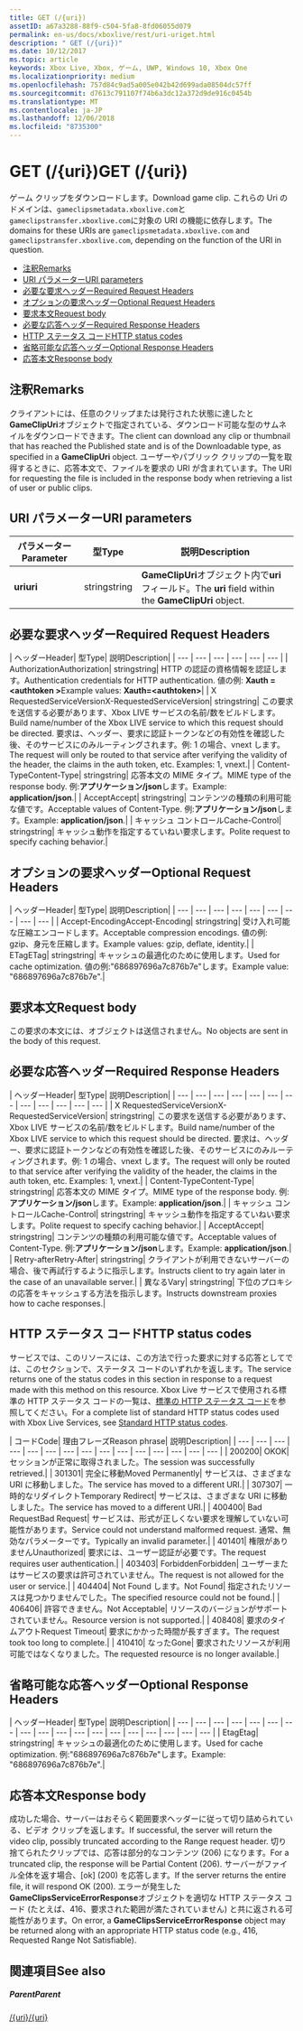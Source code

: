 ```yaml
---
title: GET (/{uri})
assetID: a67a3288-88f9-c504-5fa8-8fd06055d079
permalink: en-us/docs/xboxlive/rest/uri-uriget.html
description: " GET (/{uri})"
ms.date: 10/12/2017
ms.topic: article
keywords: Xbox Live, Xbox, ゲーム, UWP, Windows 10, Xbox One
ms.localizationpriority: medium
ms.openlocfilehash: 757d84c9ad5a005e042b42d699ada08504dc57ff
ms.sourcegitcommit: d7613c791107f74b6a3dc12a372d9de916c0454b
ms.translationtype: MT
ms.contentlocale: ja-JP
ms.lasthandoff: 12/06/2018
ms.locfileid: "8735300"
---
```

# <a name="get-uri"></a><span data-ttu-id="599f2-104">GET (/{uri})</span><span class="sxs-lookup"><span data-stu-id="599f2-104">GET (/{uri})</span></span>
<span data-ttu-id="599f2-105">ゲーム クリップをダウンロードします。</span><span class="sxs-lookup"><span data-stu-id="599f2-105">Download game clip.</span></span> <span data-ttu-id="599f2-106">これらの Uri のドメインは、`gameclipsmetadata.xboxlive.com`と`gameclipstransfer.xboxlive.com`に対象の URI の機能に依存します。</span><span class="sxs-lookup"><span data-stu-id="599f2-106">The domains for these URIs are `gameclipsmetadata.xboxlive.com` and `gameclipstransfer.xboxlive.com`, depending on the function of the URI in question.</span></span>
 
  * [<span data-ttu-id="599f2-107">注釈</span><span class="sxs-lookup"><span data-stu-id="599f2-107">Remarks</span></span>](#ID4EX)
  * [<span data-ttu-id="599f2-108">URI パラメーター</span><span class="sxs-lookup"><span data-stu-id="599f2-108">URI parameters</span></span>](#ID4EDB)
  * [<span data-ttu-id="599f2-109">必要な要求ヘッダー</span><span class="sxs-lookup"><span data-stu-id="599f2-109">Required Request Headers</span></span>](#ID4EEC)
  * [<span data-ttu-id="599f2-110">オプションの要求ヘッダー</span><span class="sxs-lookup"><span data-stu-id="599f2-110">Optional Request Headers</span></span>](#ID4EQE)
  * [<span data-ttu-id="599f2-111">要求本文</span><span class="sxs-lookup"><span data-stu-id="599f2-111">Request body</span></span>](#ID4EZF)
  * [<span data-ttu-id="599f2-112">必要な応答ヘッダー</span><span class="sxs-lookup"><span data-stu-id="599f2-112">Required Response Headers</span></span>](#ID4EEG)
  * [<span data-ttu-id="599f2-113">HTTP ステータス コード</span><span class="sxs-lookup"><span data-stu-id="599f2-113">HTTP status codes</span></span>](#ID4EYAAC)
  * [<span data-ttu-id="599f2-114">省略可能な応答ヘッダー</span><span class="sxs-lookup"><span data-stu-id="599f2-114">Optional Response Headers</span></span>](#ID4EOFAC)
  * [<span data-ttu-id="599f2-115">応答本文</span><span class="sxs-lookup"><span data-stu-id="599f2-115">Response body</span></span>](#ID4EOGAC)
 
<a id="ID4EX"></a>

 
## <a name="remarks"></a><span data-ttu-id="599f2-116">注釈</span><span class="sxs-lookup"><span data-stu-id="599f2-116">Remarks</span></span>
 
<span data-ttu-id="599f2-117">クライアントには、任意のクリップまたは発行された状態に達したと**GameClipUri**オブジェクトで指定されている、ダウンロード可能な型のサムネイルをダウンロードできます。</span><span class="sxs-lookup"><span data-stu-id="599f2-117">The client can download any clip or thumbnail that has reached the Published state and is of the Downloadable type, as specified in a **GameClipUri** object.</span></span> <span data-ttu-id="599f2-118">ユーザーやパブリック クリップの一覧を取得するときに、応答本文で、ファイルを要求の URI が含まれています。</span><span class="sxs-lookup"><span data-stu-id="599f2-118">The URI for requesting the file is included in the response body when retrieving a list of user or public clips.</span></span>
  
<a id="ID4EDB"></a>

 
## <a name="uri-parameters"></a><span data-ttu-id="599f2-119">URI パラメーター</span><span class="sxs-lookup"><span data-stu-id="599f2-119">URI parameters</span></span>
 
| <span data-ttu-id="599f2-120">パラメーター</span><span class="sxs-lookup"><span data-stu-id="599f2-120">Parameter</span></span>| <span data-ttu-id="599f2-121">型</span><span class="sxs-lookup"><span data-stu-id="599f2-121">Type</span></span>| <span data-ttu-id="599f2-122">説明</span><span class="sxs-lookup"><span data-stu-id="599f2-122">Description</span></span>| 
| --- | --- | --- | 
| <b><span data-ttu-id="599f2-123">uri</span><span class="sxs-lookup"><span data-stu-id="599f2-123">uri</span></span></b>| <span data-ttu-id="599f2-124">string</span><span class="sxs-lookup"><span data-stu-id="599f2-124">string</span></span>| <span data-ttu-id="599f2-125"><b>GameClipUri</b>オブジェクト内で<b>uri</b>フィールド。</span><span class="sxs-lookup"><span data-stu-id="599f2-125">The <b>uri</b> field within the <b>GameClipUri</b> object.</span></span>| 
  
<a id="ID4EEC"></a>

 
## <a name="required-request-headers"></a><span data-ttu-id="599f2-126">必要な要求ヘッダー</span><span class="sxs-lookup"><span data-stu-id="599f2-126">Required Request Headers</span></span>
 
| <span data-ttu-id="599f2-127">ヘッダー</span><span class="sxs-lookup"><span data-stu-id="599f2-127">Header</span></span>| <span data-ttu-id="599f2-128">型</span><span class="sxs-lookup"><span data-stu-id="599f2-128">Type</span></span>| <span data-ttu-id="599f2-129">説明</span><span class="sxs-lookup"><span data-stu-id="599f2-129">Description</span></span>| 
| --- | --- | --- | --- | --- | --- | 
| <span data-ttu-id="599f2-130">Authorization</span><span class="sxs-lookup"><span data-stu-id="599f2-130">Authorization</span></span>| <span data-ttu-id="599f2-131">string</span><span class="sxs-lookup"><span data-stu-id="599f2-131">string</span></span>| <span data-ttu-id="599f2-132">HTTP の認証の資格情報を認証します。</span><span class="sxs-lookup"><span data-stu-id="599f2-132">Authentication credentials for HTTP authentication.</span></span> <span data-ttu-id="599f2-133">値の例: <b>Xauth =&lt;authtoken ></b></span><span class="sxs-lookup"><span data-stu-id="599f2-133">Example values: <b>Xauth=&lt;authtoken></b></span></span>| 
| <span data-ttu-id="599f2-134">X RequestedServiceVersion</span><span class="sxs-lookup"><span data-stu-id="599f2-134">X-RequestedServiceVersion</span></span>| <span data-ttu-id="599f2-135">string</span><span class="sxs-lookup"><span data-stu-id="599f2-135">string</span></span>| <span data-ttu-id="599f2-136">この要求を送信する必要があります、Xbox LIVE サービスの名前/数をビルドします。</span><span class="sxs-lookup"><span data-stu-id="599f2-136">Build name/number of the Xbox LIVE service to which this request should be directed.</span></span> <span data-ttu-id="599f2-137">要求は、ヘッダー、要求に認証トークンなどの有効性を確認した後、そのサービスにのみルーティングされます。例: 1 の場合、vnext します。</span><span class="sxs-lookup"><span data-stu-id="599f2-137">The request will only be routed to that service after verifying the validity of the header, the claims in the auth token, etc. Examples: 1, vnext.</span></span>| 
| <span data-ttu-id="599f2-138">Content-Type</span><span class="sxs-lookup"><span data-stu-id="599f2-138">Content-Type</span></span>| <span data-ttu-id="599f2-139">string</span><span class="sxs-lookup"><span data-stu-id="599f2-139">string</span></span>| <span data-ttu-id="599f2-140">応答本文の MIME タイプ。</span><span class="sxs-lookup"><span data-stu-id="599f2-140">MIME type of the response body.</span></span> <span data-ttu-id="599f2-141">例:<b>アプリケーション/json</b>します。</span><span class="sxs-lookup"><span data-stu-id="599f2-141">Example: <b>application/json</b>.</span></span>| 
| <span data-ttu-id="599f2-142">Accept</span><span class="sxs-lookup"><span data-stu-id="599f2-142">Accept</span></span>| <span data-ttu-id="599f2-143">string</span><span class="sxs-lookup"><span data-stu-id="599f2-143">string</span></span>| <span data-ttu-id="599f2-144">コンテンツの種類の利用可能な値です。</span><span class="sxs-lookup"><span data-stu-id="599f2-144">Acceptable values of Content-Type.</span></span> <span data-ttu-id="599f2-145">例:<b>アプリケーション/json</b>します。</span><span class="sxs-lookup"><span data-stu-id="599f2-145">Example: <b>application/json</b>.</span></span>| 
| <span data-ttu-id="599f2-146">キャッシュ コントロール</span><span class="sxs-lookup"><span data-stu-id="599f2-146">Cache-Control</span></span>| <span data-ttu-id="599f2-147">string</span><span class="sxs-lookup"><span data-stu-id="599f2-147">string</span></span>| <span data-ttu-id="599f2-148">キャッシュ動作を指定するていねい要求します。</span><span class="sxs-lookup"><span data-stu-id="599f2-148">Polite request to specify caching behavior.</span></span>| 
  
<a id="ID4EQE"></a>

 
## <a name="optional-request-headers"></a><span data-ttu-id="599f2-149">オプションの要求ヘッダー</span><span class="sxs-lookup"><span data-stu-id="599f2-149">Optional Request Headers</span></span>
 
| <span data-ttu-id="599f2-150">ヘッダー</span><span class="sxs-lookup"><span data-stu-id="599f2-150">Header</span></span>| <span data-ttu-id="599f2-151">型</span><span class="sxs-lookup"><span data-stu-id="599f2-151">Type</span></span>| <span data-ttu-id="599f2-152">説明</span><span class="sxs-lookup"><span data-stu-id="599f2-152">Description</span></span>| 
| --- | --- | --- | --- | --- | --- | --- | --- | --- | 
| <span data-ttu-id="599f2-153">Accept-Encoding</span><span class="sxs-lookup"><span data-stu-id="599f2-153">Accept-Encoding</span></span>| <span data-ttu-id="599f2-154">string</span><span class="sxs-lookup"><span data-stu-id="599f2-154">string</span></span>| <span data-ttu-id="599f2-155">受け入れ可能な圧縮エンコードします。</span><span class="sxs-lookup"><span data-stu-id="599f2-155">Acceptable compression encodings.</span></span> <span data-ttu-id="599f2-156">値の例: gzip、身元を圧縮します。</span><span class="sxs-lookup"><span data-stu-id="599f2-156">Example values: gzip, deflate, identity.</span></span>| 
| <span data-ttu-id="599f2-157">ETag</span><span class="sxs-lookup"><span data-stu-id="599f2-157">ETag</span></span>| <span data-ttu-id="599f2-158">string</span><span class="sxs-lookup"><span data-stu-id="599f2-158">string</span></span>| <span data-ttu-id="599f2-159">キャッシュの最適化のために使用します。</span><span class="sxs-lookup"><span data-stu-id="599f2-159">Used for cache optimization.</span></span> <span data-ttu-id="599f2-160">値の例:"686897696a7c876b7e"します。</span><span class="sxs-lookup"><span data-stu-id="599f2-160">Example value: "686897696a7c876b7e".</span></span>| 
  
<a id="ID4EZF"></a>

 
## <a name="request-body"></a><span data-ttu-id="599f2-161">要求本文</span><span class="sxs-lookup"><span data-stu-id="599f2-161">Request body</span></span>
 
<span data-ttu-id="599f2-162">この要求の本文には、オブジェクトは送信されません。</span><span class="sxs-lookup"><span data-stu-id="599f2-162">No objects are sent in the body of this request.</span></span>
  
<a id="ID4EEG"></a>

 
## <a name="required-response-headers"></a><span data-ttu-id="599f2-163">必要な応答ヘッダー</span><span class="sxs-lookup"><span data-stu-id="599f2-163">Required Response Headers</span></span>
 
| <span data-ttu-id="599f2-164">ヘッダー</span><span class="sxs-lookup"><span data-stu-id="599f2-164">Header</span></span>| <span data-ttu-id="599f2-165">型</span><span class="sxs-lookup"><span data-stu-id="599f2-165">Type</span></span>| <span data-ttu-id="599f2-166">説明</span><span class="sxs-lookup"><span data-stu-id="599f2-166">Description</span></span>| 
| --- | --- | --- | --- | --- | --- | --- | --- | --- | --- | --- | --- | 
| <span data-ttu-id="599f2-167">X RequestedServiceVersion</span><span class="sxs-lookup"><span data-stu-id="599f2-167">X-RequestedServiceVersion</span></span>| <span data-ttu-id="599f2-168">string</span><span class="sxs-lookup"><span data-stu-id="599f2-168">string</span></span>| <span data-ttu-id="599f2-169">この要求を送信する必要があります、Xbox LIVE サービスの名前/数をビルドします。</span><span class="sxs-lookup"><span data-stu-id="599f2-169">Build name/number of the Xbox LIVE service to which this request should be directed.</span></span> <span data-ttu-id="599f2-170">要求は、ヘッダー、要求に認証トークンなどの有効性を確認した後、そのサービスにのみルーティングされます。例: 1 の場合、vnext します。</span><span class="sxs-lookup"><span data-stu-id="599f2-170">The request will only be routed to that service after verifying the validity of the header, the claims in the auth token, etc. Examples: 1, vnext.</span></span>| 
| <span data-ttu-id="599f2-171">Content-Type</span><span class="sxs-lookup"><span data-stu-id="599f2-171">Content-Type</span></span>| <span data-ttu-id="599f2-172">string</span><span class="sxs-lookup"><span data-stu-id="599f2-172">string</span></span>| <span data-ttu-id="599f2-173">応答本文の MIME タイプ。</span><span class="sxs-lookup"><span data-stu-id="599f2-173">MIME type of the response body.</span></span> <span data-ttu-id="599f2-174">例:<b>アプリケーション/json</b>します。</span><span class="sxs-lookup"><span data-stu-id="599f2-174">Example: <b>application/json</b>.</span></span>| 
| <span data-ttu-id="599f2-175">キャッシュ コントロール</span><span class="sxs-lookup"><span data-stu-id="599f2-175">Cache-Control</span></span>| <span data-ttu-id="599f2-176">string</span><span class="sxs-lookup"><span data-stu-id="599f2-176">string</span></span>| <span data-ttu-id="599f2-177">キャッシュ動作を指定するていねい要求します。</span><span class="sxs-lookup"><span data-stu-id="599f2-177">Polite request to specify caching behavior.</span></span>| 
| <span data-ttu-id="599f2-178">Accept</span><span class="sxs-lookup"><span data-stu-id="599f2-178">Accept</span></span>| <span data-ttu-id="599f2-179">string</span><span class="sxs-lookup"><span data-stu-id="599f2-179">string</span></span>| <span data-ttu-id="599f2-180">コンテンツの種類の利用可能な値です。</span><span class="sxs-lookup"><span data-stu-id="599f2-180">Acceptable values of Content-Type.</span></span> <span data-ttu-id="599f2-181">例:<b>アプリケーション/json</b>します。</span><span class="sxs-lookup"><span data-stu-id="599f2-181">Example: <b>application/json</b>.</span></span>| 
| <span data-ttu-id="599f2-182">Retry-after</span><span class="sxs-lookup"><span data-stu-id="599f2-182">Retry-After</span></span>| <span data-ttu-id="599f2-183">string</span><span class="sxs-lookup"><span data-stu-id="599f2-183">string</span></span>| <span data-ttu-id="599f2-184">クライアントが利用できないサーバーの場合、後で再試行するように指示します。</span><span class="sxs-lookup"><span data-stu-id="599f2-184">Instructs client to try again later in the case of an unavailable server.</span></span>| 
| <span data-ttu-id="599f2-185">異なる</span><span class="sxs-lookup"><span data-stu-id="599f2-185">Vary</span></span>| <span data-ttu-id="599f2-186">string</span><span class="sxs-lookup"><span data-stu-id="599f2-186">string</span></span>| <span data-ttu-id="599f2-187">下位のプロキシの応答をキャッシュする方法を指示します。</span><span class="sxs-lookup"><span data-stu-id="599f2-187">Instructs downstream proxies how to cache responses.</span></span>| 
  
<a id="ID4EYAAC"></a>

 
## <a name="http-status-codes"></a><span data-ttu-id="599f2-188">HTTP ステータス コード</span><span class="sxs-lookup"><span data-stu-id="599f2-188">HTTP status codes</span></span>
 
<span data-ttu-id="599f2-189">サービスでは、このリソースには、この方法で行った要求に対する応答としてでは、このセクションで、ステータス コードのいずれかを返します。</span><span class="sxs-lookup"><span data-stu-id="599f2-189">The service returns one of the status codes in this section in response to a request made with this method on this resource.</span></span> <span data-ttu-id="599f2-190">Xbox Live サービスで使用される標準の HTTP ステータス コードの一覧は、[標準の HTTP ステータス コード](../../additional/httpstatuscodes.md)を参照してください。</span><span class="sxs-lookup"><span data-stu-id="599f2-190">For a complete list of standard HTTP status codes used with Xbox Live Services, see [Standard HTTP status codes](../../additional/httpstatuscodes.md).</span></span>
 
| <span data-ttu-id="599f2-191">コード</span><span class="sxs-lookup"><span data-stu-id="599f2-191">Code</span></span>| <span data-ttu-id="599f2-192">理由フレーズ</span><span class="sxs-lookup"><span data-stu-id="599f2-192">Reason phrase</span></span>| <span data-ttu-id="599f2-193">説明</span><span class="sxs-lookup"><span data-stu-id="599f2-193">Description</span></span>| 
| --- | --- | --- | --- | --- | --- | --- | --- | --- | --- | --- | --- | --- | --- | --- | 
| <span data-ttu-id="599f2-194">200</span><span class="sxs-lookup"><span data-stu-id="599f2-194">200</span></span>| <span data-ttu-id="599f2-195">OK</span><span class="sxs-lookup"><span data-stu-id="599f2-195">OK</span></span>| <span data-ttu-id="599f2-196">セッションが正常に取得されました。</span><span class="sxs-lookup"><span data-stu-id="599f2-196">The session was successfully retrieved.</span></span>| 
| <span data-ttu-id="599f2-197">301</span><span class="sxs-lookup"><span data-stu-id="599f2-197">301</span></span>| <span data-ttu-id="599f2-198">完全に移動</span><span class="sxs-lookup"><span data-stu-id="599f2-198">Moved Permanently</span></span>| <span data-ttu-id="599f2-199">サービスは、さまざまな URI に移動しました。</span><span class="sxs-lookup"><span data-stu-id="599f2-199">The service has moved to a different URI.</span></span>| 
| <span data-ttu-id="599f2-200">307</span><span class="sxs-lookup"><span data-stu-id="599f2-200">307</span></span>| <span data-ttu-id="599f2-201">一時的なリダイレクト</span><span class="sxs-lookup"><span data-stu-id="599f2-201">Temporary Redirect</span></span>| <span data-ttu-id="599f2-202">サービスは、さまざまな URI に移動しました。</span><span class="sxs-lookup"><span data-stu-id="599f2-202">The service has moved to a different URI.</span></span>| 
| <span data-ttu-id="599f2-203">400</span><span class="sxs-lookup"><span data-stu-id="599f2-203">400</span></span>| <span data-ttu-id="599f2-204">Bad Request</span><span class="sxs-lookup"><span data-stu-id="599f2-204">Bad Request</span></span>| <span data-ttu-id="599f2-205">サービスは、形式が正しくない要求を理解していない可能性があります。</span><span class="sxs-lookup"><span data-stu-id="599f2-205">Service could not understand malformed request.</span></span> <span data-ttu-id="599f2-206">通常、無効なパラメーターです。</span><span class="sxs-lookup"><span data-stu-id="599f2-206">Typically an invalid parameter.</span></span>| 
| <span data-ttu-id="599f2-207">401</span><span class="sxs-lookup"><span data-stu-id="599f2-207">401</span></span>| <span data-ttu-id="599f2-208">権限がありません</span><span class="sxs-lookup"><span data-stu-id="599f2-208">Unauthorized</span></span>| <span data-ttu-id="599f2-209">要求には、ユーザー認証が必要です。</span><span class="sxs-lookup"><span data-stu-id="599f2-209">The request requires user authentication.</span></span>| 
| <span data-ttu-id="599f2-210">403</span><span class="sxs-lookup"><span data-stu-id="599f2-210">403</span></span>| <span data-ttu-id="599f2-211">Forbidden</span><span class="sxs-lookup"><span data-stu-id="599f2-211">Forbidden</span></span>| <span data-ttu-id="599f2-212">ユーザーまたはサービスの要求は許可されていません。</span><span class="sxs-lookup"><span data-stu-id="599f2-212">The request is not allowed for the user or service.</span></span>| 
| <span data-ttu-id="599f2-213">404</span><span class="sxs-lookup"><span data-stu-id="599f2-213">404</span></span>| <span data-ttu-id="599f2-214">Not Found します。</span><span class="sxs-lookup"><span data-stu-id="599f2-214">Not Found</span></span>| <span data-ttu-id="599f2-215">指定されたリソースは見つかりませんでした。</span><span class="sxs-lookup"><span data-stu-id="599f2-215">The specified resource could not be found.</span></span>| 
| <span data-ttu-id="599f2-216">406</span><span class="sxs-lookup"><span data-stu-id="599f2-216">406</span></span>| <span data-ttu-id="599f2-217">許容できません。</span><span class="sxs-lookup"><span data-stu-id="599f2-217">Not Acceptable</span></span>| <span data-ttu-id="599f2-218">リソースのバージョンがサポートされていません。</span><span class="sxs-lookup"><span data-stu-id="599f2-218">Resource version is not supported.</span></span>| 
| <span data-ttu-id="599f2-219">408</span><span class="sxs-lookup"><span data-stu-id="599f2-219">408</span></span>| <span data-ttu-id="599f2-220">要求のタイムアウト</span><span class="sxs-lookup"><span data-stu-id="599f2-220">Request Timeout</span></span>| <span data-ttu-id="599f2-221">要求にかかった時間が長すぎます。</span><span class="sxs-lookup"><span data-stu-id="599f2-221">The request took too long to complete.</span></span>| 
| <span data-ttu-id="599f2-222">410</span><span class="sxs-lookup"><span data-stu-id="599f2-222">410</span></span>| <span data-ttu-id="599f2-223">なった</span><span class="sxs-lookup"><span data-stu-id="599f2-223">Gone</span></span>| <span data-ttu-id="599f2-224">要求されたリソースが利用可能ではなくなりました。</span><span class="sxs-lookup"><span data-stu-id="599f2-224">The requested resource is no longer available.</span></span>| 
  
<a id="ID4EOFAC"></a>

 
## <a name="optional-response-headers"></a><span data-ttu-id="599f2-225">省略可能な応答ヘッダー</span><span class="sxs-lookup"><span data-stu-id="599f2-225">Optional Response Headers</span></span>
 
| <span data-ttu-id="599f2-226">ヘッダー</span><span class="sxs-lookup"><span data-stu-id="599f2-226">Header</span></span>| <span data-ttu-id="599f2-227">型</span><span class="sxs-lookup"><span data-stu-id="599f2-227">Type</span></span>| <span data-ttu-id="599f2-228">説明</span><span class="sxs-lookup"><span data-stu-id="599f2-228">Description</span></span>| 
| --- | --- | --- | --- | --- | --- | --- | --- | --- | --- | --- | --- | --- | --- | --- | --- | --- | --- | 
| <span data-ttu-id="599f2-229">Etag</span><span class="sxs-lookup"><span data-stu-id="599f2-229">Etag</span></span>| <span data-ttu-id="599f2-230">string</span><span class="sxs-lookup"><span data-stu-id="599f2-230">string</span></span>| <span data-ttu-id="599f2-231">キャッシュの最適化のために使用します。</span><span class="sxs-lookup"><span data-stu-id="599f2-231">Used for cache optimization.</span></span> <span data-ttu-id="599f2-232">例:"686897696a7c876b7e"します。</span><span class="sxs-lookup"><span data-stu-id="599f2-232">Example: "686897696a7c876b7e".</span></span>| 
  
<a id="ID4EOGAC"></a>

 
## <a name="response-body"></a><span data-ttu-id="599f2-233">応答本文</span><span class="sxs-lookup"><span data-stu-id="599f2-233">Response body</span></span>
 
<a id="ID4EUGAC"></a>

  
 
<span data-ttu-id="599f2-234">成功した場合、サーバーはおそらく範囲要求ヘッダーに従って切り詰められている、ビデオ クリップを返します。</span><span class="sxs-lookup"><span data-stu-id="599f2-234">If successful, the server will return the video clip, possibly truncated according to the Range request header.</span></span> <span data-ttu-id="599f2-235">切り捨てられたクリップでは、応答は部分的なコンテンツ (206) になります。</span><span class="sxs-lookup"><span data-stu-id="599f2-235">For a truncated clip, the response will be Partial Content (206).</span></span> <span data-ttu-id="599f2-236">サーバーがファイル全体を返す場合、[ok] (200) を応答します。</span><span class="sxs-lookup"><span data-stu-id="599f2-236">If the server returns the entire file, it will respond OK (200).</span></span> <span data-ttu-id="599f2-237">エラーが発生した**GameClipsServiceErrorResponse**オブジェクトを適切な HTTP ステータス コード (たとえば、416、要求された範囲が満たされていません) と共に返される可能性があります。</span><span class="sxs-lookup"><span data-stu-id="599f2-237">On error, a **GameClipsServiceErrorResponse** object may be returned along with an appropriate HTTP status code (e.g., 416, Requested Range Not Satisfiable).</span></span>
   
<a id="ID4E4GAC"></a>

 
## <a name="see-also"></a><span data-ttu-id="599f2-238">関連項目</span><span class="sxs-lookup"><span data-stu-id="599f2-238">See also</span></span>
 
<a id="ID4E6GAC"></a>

 
##### <a name="parent"></a><span data-ttu-id="599f2-239">Parent</span><span class="sxs-lookup"><span data-stu-id="599f2-239">Parent</span></span> 

[<span data-ttu-id="599f2-240">/{uri}</span><span class="sxs-lookup"><span data-stu-id="599f2-240">/{uri}</span></span>](uri-uri.md)

   